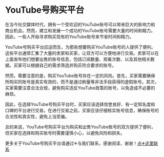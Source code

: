 # YouTube号购买平台

在当今社交媒体时代，拥有一个受欢迎的YouTube账号可以带来巨大的影响力和商业机会。然而，建立和发展一个成功的YouTube账号需要大量的时间和精力。因此，一些人开始寻求购买现有的YouTube账号来节省时间和精力。

YouTube号购买平台应运而生，为那些想要购买YouTube账号的人提供了便利。这些平台通常汇集了大量的卖家和买家，让双方可以方便地进行交易。卖家可以在上面发布他们想要出售的账号信息，包括订阅数量、观看次数、以及其他相关数据。买家可以根据自己的需求筛选并购买符合要求的账号。

然而，需要注意的是，购买YouTube账号存在一定的风险。首先，买家需要确保所购买的账号是真实有效的，而不是通过刷量等非法手段获得的虚假账号。其次，买家需要注意合法合规，避免购买违反YouTube政策的账号，以免造成不必要的麻烦。

因此，在选择YouTube号购买平台时，买家应该选择信誉良好、有一定知名度和口碑的平台进行交易。在进行交易之前，买家应该仔细核实账号信息，确保账号的合法性和真实性，避免上当受骗。

总的来说，YouTube号购买平台为购买和出售YouTube账号的双方提供了便利，但买家在选择和购买账号时需要谨慎小心，以避免风险和损失。

更多关于YouTube号购买平台请通过✈与我们联系，感谢阅读，谢谢！[点✈这里联系](https://c.k02.cc)
